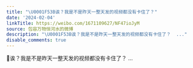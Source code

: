 ```yaml
---
title: "\U0001F53B诶？我是不是昨天一整天发的视频都没有卡住了？"
date: '2024-02-04'
linkTitle: https://weibo.com/1671109627/NF47ioJyM
source: 包容万物恒河水的微博
description: "\U0001F53B诶？我是不是昨天一整天发的视频都没有卡住了？  ..."
disable_comments: true
---
```

🔻诶？我是不是昨天一整天发的视频都没有卡住了？  ...